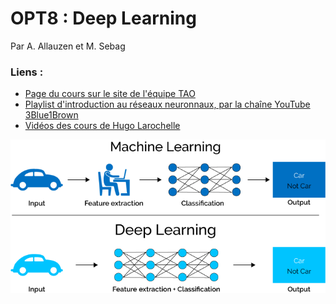 # OPT8 : Deep Learning

Par A. Allauzen et M. Sebag

### Liens : 

- [Page du cours sur le site de l'équipe TAO](https://tao.lri.fr/courses)
- [Playlist d'introduction au réseaux neuronnaux, par la chaîne YouTube 3Blue1Brown](https://www.youtube.com/watch?v=aircAruvnKk&list=PLZHQObOWTQDNU6R1_67000Dx_ZCJB-3pi)
- [Vidéos des cours de Hugo Larochelle](https://www.youtube.com/playlist?list=PL6Xpj9I5qXYEcOhn7TqghAJ6NAPrNmUBH)


![Deep learning](opt8.png)
